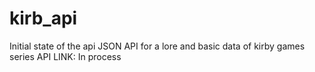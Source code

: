 # kirb_api
Initial state of the api
JSON API for a lore and basic data of kirby games series
API LINK: In process
